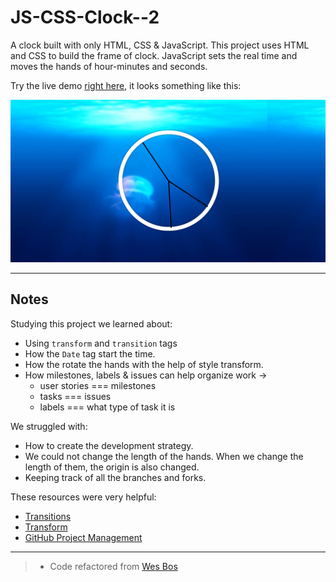# JS-CSS-Clock--2

A clock built with only HTML, CSS & JavaScript. This project uses HTML and CSS to build the frame of clock. JavaScript sets the real time and moves the hands of hour-minutes and seconds.

Try the live demo [right here](https://ayseakyol.github.io/JS-CSS-Clock--2/), it looks something like this:

[![drum kit screen shot](./screenshots/clock.png)](https://github.com/ayseakyol/JS-CSS-Clock--2)

---

## Notes

Studying this project we learned about:

* Using `transform` and `transition` tags
* How the `Date` tag start the time.
* How the rotate the hands with the help of style transform.
* How milestones, labels & issues can help organize work ->
  * user stories === milestones
  * tasks === issues
  * labels === what type of task it is

We struggled with:

* How to create the development strategy. 
* We could not change the length of the hands. When we change the length of them, the origin is also changed.
* Keeping track of all the branches and forks. 

These resources were very helpful:

* [Transitions](https://developer.mozilla.org/en-US/docs/Web/CSS/CSS_Transitions/Using_CSS_transitions)
* [Transform](https://developer.mozilla.org/en-US/docs/Web/CSS/transform)
* [GitHub Project Management](https://github.com/features/project-management)

---

> * Code refactored from [Wes Bos](https://github.com/wesbos/JavaScript30/tree/master/02%20-%20JS%20and%20CSS%20Clock)

